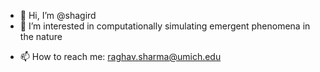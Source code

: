 - 👋 Hi, I’m @shagird
- 👀 I’m interested in computationally simulating emergent phenomena in the nature
<!-- - 🌱 I’m currently learning Statistical Physics and Applied Mathematics -->
- 📫 How to reach me: raghav.sharma@umich.edu

<!---
shagird/shagird is a ✨ special ✨ repository because its `README.md` (this file) appears on your GitHub profile.
You can click the Preview link to take a look at your changes.
--->
